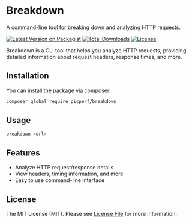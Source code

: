 # Breakdown

A command-line tool for breaking down and analyzing HTTP requests.

[![Latest Version on Packagist](https://img.shields.io/packagist/v/picperf/breakdown.svg)](https://packagist.org/packages/picperf/breakdown)
[![Total Downloads](https://img.shields.io/packagist/dt/picperf/breakdown.svg)](https://packagist.org/packages/picperf/breakdown)
[![License](https://img.shields.io/packagist/l/picperf/breakdown.svg)](https://packagist.org/packages/picperf/breakdown)

Breakdown is a CLI tool that helps you analyze HTTP requests, providing detailed information about request headers, response times, and more.

## Installation

You can install the package via composer:

```bash
composer global require picperf/breakdown
```

## Usage

```bash
breakdown <url>
```

## Features

-   Analyze HTTP request/response details
-   View headers, timing information, and more
-   Easy to use command-line interface

## License

The MIT License (MIT). Please see [License File](LICENSE.md) for more information.
